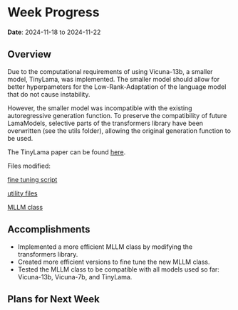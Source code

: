 # Week Progress

**Date**: 2024-11-18 to 2024-11-22

## Overview

Due to the computational requirements of using Vicuna-13b, a smaller model, TinyLama, was implemented. The smaller model should allow for better hyperpameters for the Low-Rank-Adaptation of the language model that do not cause instability.

However, the smaller model was incompatible with the existing autoregressive generation function. To preserve the compatibility of future LamaModels, selective parts of the transformers library have been overwritten (see the utils folder), allowing the original generation function to be used.

The TinyLama paper can be found [here](https://arxiv.org/abs/2401.02385).


Files modified:

[fine tuning script](https://github.com/sc20gb/MSc_Code/blob/main/fine_tune_with_gen.py)

[utility files](https://github.com/sc20gb/MSc_Code/tree/main/utils)

[MLLM class](https://github.com/sc20gb/MSc_Code/blob/main/Model_Defs%2Fconnector_LLM_with_gen.py)

## Accomplishments

- Implemented a more efficient MLLM class by modifying the transformers library.
- Created more efficient versions to fine tune the new MLLM class.
- Tested the MLLM class to be compatible with all models used so far: Vicuna-13b, Vicuna-7b, and TinyLama.

## Plans for Next Week